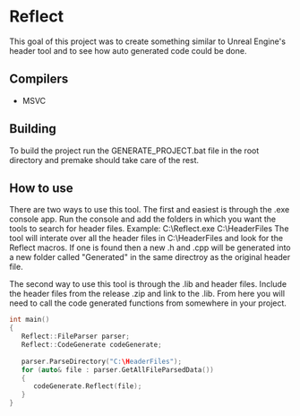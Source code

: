 # Reflect

This goal of this project was to create something similar to Unreal Engine's header tool and to see how auto generated code could be done.

## Compilers 
- MSVC

## Building
To build the project run the GENERATE_PROJECT.bat file in the root directory and premake should take care of the rest.

## How to use
There are two ways to use this tool. The first and easiest is through the .exe console app. Run the console and add the folders in which you want the tools to search for header files.
Example:
C:\Reflect.exe C:\HeaderFiles
The tool will interate over all the header files in C:\HeaderFiles and look for the Reflect macros. If one is found then a new .h and .cpp will be generated into a new folder called "Generated" in the same directroy as the original header file.

The second way to use this tool is through the .lib and header files. Include the header files from the release .zip and link to the .lib. From here you will need to call the code generated functions from somewhere in your project.
```cpp
int main() 
{
   Reflect::FileParser parser;
   Reflect::CodeGenerate codeGenerate;
   
   parser.ParseDirectory("C:\HeaderFiles");
   for (auto& file : parser.GetAllFileParsedData())
   {
      codeGenerate.Reflect(file);
   }
}
```
